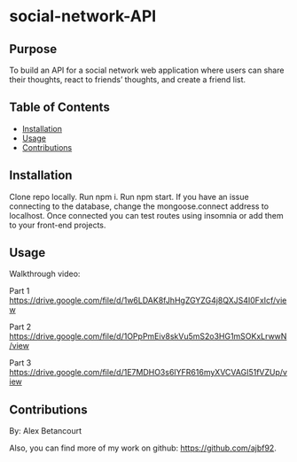 # social-network-API

## Purpose

To build an API for a social network web application where users can share their thoughts, react to friends’ thoughts, and create a friend list.

## Table of Contents

* [Installation](#Installation)
* [Usage](#Usage)
* [Contributions](#Contributions)


## Installation

Clone repo locally. Run npm i. Run npm start. If you have an issue connecting to the database, change the mongoose.connect address to localhost. Once connected you can test routes using insomnia or add them to your front-end projects. 


## Usage

Walkthrough video:

Part 1
https://drive.google.com/file/d/1w6LDAK8fJhHgZGYZG4j8QXJS4I0FxIcf/view

Part 2
https://drive.google.com/file/d/1OPpPmEiv8skVu5mS2o3HG1mSOKxLrwwN/view

Part 3
https://drive.google.com/file/d/1E7MDHO3s6IYFR616myXVCVAGI51fVZUp/view
  
## Contributions

By: Alex Betancourt

Also, you can find more of my work on github: https://github.com/ajbf92.
